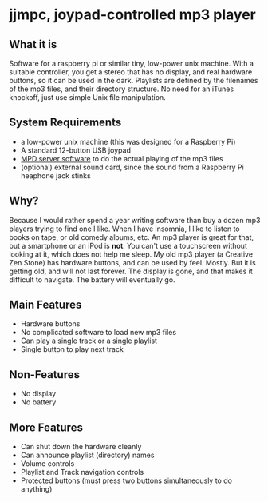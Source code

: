 # jjmpc, joypad-controlled mp3 player
## What it is
Software for a raspberry pi or similar tiny, low-power unix machine. With a suitable controller, you get a stereo that has no display, and real hardware buttons, so it can be used in the dark. Playlists are defined by the filenames of the mp3 files, and their directory structure. No need for an iTunes knockoff, just use simple Unix file manipulation.
## System Requirements
* a low-power unix machine (this was designed for a Raspberry Pi)
* A standard 12-button USB joypad
* [MPD server software](https://www.musicpd.org/) to do the actual playing of the mp3 files
* (optional) external sound card, since the sound from a Raspberry Pi heaphone jack stinks
## Why?
Because I would rather spend a year writing software than buy a dozen mp3 players trying to find one I like. When I have insomnia, I like to listen to books on tape, or old comedy albums, etc. An mp3 player is great for that, but a smartphone or an iPod is **not**. You can't use a touchscreen without looking at it, which does not help me sleep. My old mp3 player (a Creative Zen Stone) has hardware buttons, and can be used by feel. Mostly.
But it is getting old, and will not last forever. The display is gone, and that makes it difficult to navigate. The battery will eventually go.
## Main Features
* Hardware buttons
* No complicated software to load new mp3 files
* Can play a single track or a single playlist
* Single button to play next track
## Non-Features
* No display
* No battery
## More Features
* Can shut down the hardware cleanly
* Can announce playlist (directory) names
* Volume controls
* Playlist and Track navigation controls
* Protected buttons (must press two buttons simultaneously to do anything)
